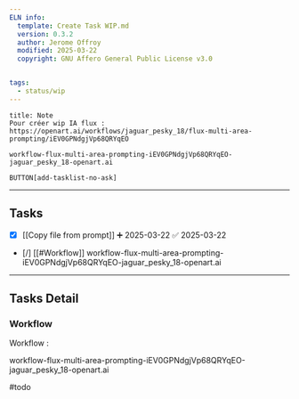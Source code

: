 ```yaml
---
ELN info:
  template: Create Task WIP.md
  version: 0.3.2
  author: Jerome Offroy
  modified: 2025-03-22
  copyright: GNU Affero General Public License v3.0


tags:
  - status/wip
---
```


````ad-note
title: Note
Pour créer wip IA flux : https://openart.ai/workflows/jaguar_pesky_18/flux-multi-area-prompting/iEV0GPNdgjVp68QRYqEO

workflow-flux-multi-area-prompting-iEV0GPNdgjVp68QRYqEO-jaguar_pesky_18-openart.ai

````



`BUTTON[add-tasklist-no-ask]`



---
## Tasks
- [x] [[Copy file from prompt]] ➕ 2025-03-22 ✅ 2025-03-22
- [/] [[#Workflow]] workflow-flux-multi-area-prompting-iEV0GPNdgjVp68QRYqEO-jaguar_pesky_18-openart.ai


---
## Tasks Detail




### Workflow
Workflow : 

workflow-flux-multi-area-prompting-iEV0GPNdgjVp68QRYqEO-jaguar_pesky_18-openart.ai

#todo
